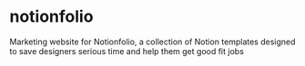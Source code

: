 # notionfolio
Marketing website for Notionfolio, a collection of Notion templates designed to save designers serious time and help them get good fit jobs
